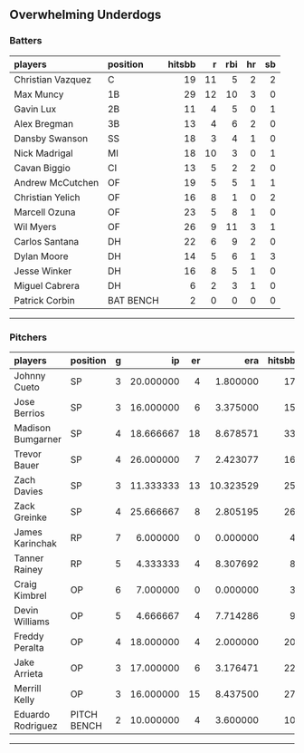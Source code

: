 ## Overwhelming Underdogs

### Batters

 
|players           |position  | hitsbb|  r| rbi| hr| sb| 
|:-----------------|:---------|------:|--:|---:|--:|--:| 
|Christian Vazquez |C         |     19| 11|   5|  2|  2| 
|Max Muncy         |1B        |     29| 12|  10|  3|  0| 
|Gavin Lux         |2B        |     11|  4|   5|  0|  1| 
|Alex Bregman      |3B        |     13|  4|   6|  2|  0| 
|Dansby Swanson    |SS        |     18|  3|   4|  1|  0| 
|Nick Madrigal     |MI        |     18| 10|   3|  0|  1| 
|Cavan Biggio      |CI        |     13|  5|   2|  2|  0| 
|Andrew McCutchen  |OF        |     19|  5|   5|  1|  1| 
|Christian Yelich  |OF        |     16|  8|   1|  0|  2| 
|Marcell Ozuna     |OF        |     23|  5|   8|  1|  0| 
|Wil Myers         |OF        |     26|  9|  11|  3|  1| 
|Carlos Santana    |DH        |     22|  6|   9|  2|  0| 
|Dylan Moore       |DH        |     14|  5|   6|  1|  3| 
|Jesse Winker      |DH        |     16|  8|   5|  1|  0| 
|Miguel Cabrera    |DH        |      6|  2|   3|  1|  0| 
|Patrick Corbin    |BAT BENCH |      2|  0|   0|  0|  0| 


* * *

### Pitchers

 
|players           |position    |  g|        ip| er|       era| hitsbb|      whip| so|  w| sv| 
|:-----------------|:-----------|--:|---------:|--:|---------:|------:|---------:|--:|--:|--:| 
|Johnny Cueto      |SP          |  3| 20.000000|  4|  1.800000|     17| 0.8500000| 18|  2|  0| 
|Jose Berrios      |SP          |  3| 16.000000|  6|  3.375000|     15| 0.9375000| 25|  2|  0| 
|Madison Bumgarner |SP          |  4| 18.666667| 18|  8.678571|     33| 1.7678571| 20|  1|  0| 
|Trevor Bauer      |SP          |  4| 26.000000|  7|  2.423077|     16| 0.6153846| 36|  2|  0| 
|Zach Davies       |SP          |  3| 11.333333| 13| 10.323529|     25| 2.2058824|  8|  1|  0| 
|Zack Greinke      |SP          |  4| 25.666667|  8|  2.805195|     26| 1.0129870| 16|  2|  0| 
|James Karinchak   |RP          |  7|  6.000000|  0|  0.000000|      4| 0.6666667| 11|  0|  1| 
|Tanner Rainey     |RP          |  5|  4.333333|  4|  8.307692|      8| 1.8461538|  3|  0|  0| 
|Craig Kimbrel     |OP          |  6|  7.000000|  0|  0.000000|      3| 0.4285714| 11|  0|  3| 
|Devin Williams    |OP          |  5|  4.666667|  4|  7.714286|      9| 1.9285714|  6|  0|  0| 
|Freddy Peralta    |OP          |  4| 18.000000|  4|  2.000000|     20| 1.1111111| 31|  2|  0| 
|Jake Arrieta      |OP          |  3| 17.000000|  6|  3.176471|     22| 1.2941176| 14|  2|  0| 
|Merrill Kelly     |OP          |  3| 16.000000| 15|  8.437500|     27| 1.6875000| 10|  1|  0| 
|Eduardo Rodriguez |PITCH BENCH |  2| 10.000000|  4|  3.600000|     10| 1.0000000| 12|  2|  0| 


* * *


